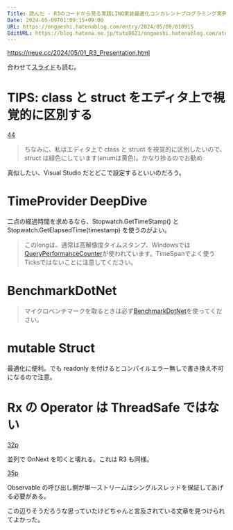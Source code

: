 ```yaml
---
Title: 読んだ - R3のコードから見る実践LINQ実装最適化コンカレントプログラミング実例
Date: 2024-05-09T01:09:15+09:00
URL: https://ongaeshi.hatenablog.com/entry/2024/05/09/010915
EditURL: https://blog.hatena.ne.jp/tuto0621/ongaeshi.hatenablog.com/atom/entry/6801883189104883595
---
```


https://neue.cc/2024/05/01_R3_Presentation.html

合わせて[スライド](https://speakerdeck.com/neuecc/r3nokodokarajian-rushi-jian-linqshi-zhuang-zui-shi-hua-konkarentopuroguramingushi-li)も読む。

# TIPS: class と struct をエディタ上で視覚的に区別する
[44](https://speakerdeck.com/neuecc/r3nokodokarajian-rushi-jian-linqshi-zhuang-zui-shi-hua-konkarentopuroguramingushi-li?slide=44)

> ちなみに、私はエディタ上で class と struct を視覚的に区別したいので、struct は緑色にしています(enumは黄色)。かなり捗るのでお勧め

真似したい、Visual Studio だとどこで設定するといいのだろう。

# TimeProvider DeepDive
二点の経過時間を求めるなら、Stopwatch.GetTimeStamp() と Stopwatch.GetElapsedTime(timestamp) を使うのがよい。

> このlongは、通常は高解像度タイムスタンプ、Windowsでは[QueryPerformanceCounter](https://learn.microsoft.com/ja-jp/windows/win32/sysinfo/acquiring-high-resolution-time-stamps)が使われています。TimeSpanでよく使うTicksではないことに注意してください。

# BenchmarkDotNet
> マイクロベンチマークを取るときは必ず[BenchmarkDotNet](https://github.com/dotnet/BenchmarkDotNet)を使ってください。

# mutable Struct
最適化に便利。でも readonly を付けるとコンパイルエラー無しで書き換え不可になるので注意。

# Rx の Operator は ThreadSafe ではない
[32p](https://speakerdeck.com/neuecc/r3nokodokarajian-rushi-jian-linqshi-zhuang-zui-shi-hua-konkarentopuroguramingushi-li?slide=32)

並列で OnNext を叩くと壊れる。これは R3 も同様。

[35p](https://speakerdeck.com/neuecc/r3nokodokarajian-rushi-jian-linqshi-zhuang-zui-shi-hua-konkarentopuroguramingushi-li?slide=35)

Observable の呼び出し側が単一ストリームはシングルスレッドを保証してあげる必要がある。

この辺りそうだろうな思っていたけどちゃんと言及されている文章を見つけられてよかった。
